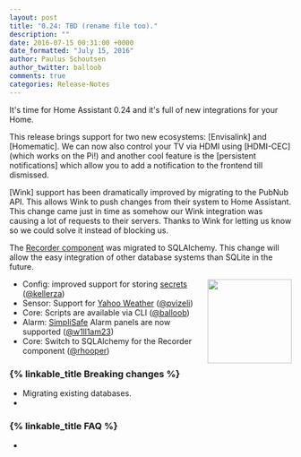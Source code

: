```yaml
---
layout: post
title: "0.24: TBD (rename file too)."
description: ""
date: 2016-07-15 00:31:00 +0000
date_formatted: "July 15, 2016"
author: Paulus Schoutsen
author_twitter: balloob
comments: true
categories: Release-Notes
---
```


It's time for Home Assistant 0.24 and it's full of new integrations for your Home.

This release brings support for two new ecosystems: [Envisalink] and [Homematic]. We can now also control your TV via HDMI using [HDMI-CEC] (which works on the Pi!) and another cool feature is the [persistent notifications] which allow you to add a notification to the frontend till dismissed.

[Wink] support has been dramatically improved by migrating to the PubNub API. This allows Wink to push changes from their system to Home Assistant. This change came just in time as somehow our Wink integration was causing a lot of requests to their servers. Thanks to Wink for letting us know so we could solve it instead of blocking us.

The [Recorder component][recorder] was migrated to SQLAlchemy. This change will allow the easy integration of other database systems than SQLite in the future.

<img src='/images/supported_brands/yahooweather.png' style='clear: right; margin-left: 5px; border:none; box-shadow: none; float: right; margin-bottom: 16px;' width='150' />


- Config: improved support for storing [secrets][secrets] ([@kellerza])
- Sensor: Support for [Yahoo Weather][yahoo-weather] ([@pvizeli])
- Core: Scripts are available via CLI ([@balloob])
- Alarm: [SimpliSafe][simplisafe] Alarm panels are now supported ([@w1ll1am23]) 
- Core: Switch to SQLAlchemy for the Recorder component ([@rhooper])

### {% linkable_title Breaking changes %}

- Migrating existing databases.
- 

### {% linkable_title FAQ %}

- 

[@pvizeli]: https://github.com/pvizeli/
[@kellerza]: https://github.com/kellerza/
[@balloob]: https://github.com/balloob/
[@rhooper]: https://github.com/rhooper/
[@w1ll1am23]: https://github.com/w1ll1am23/

[recorder]: /components/recorder/
[secrets]: /topics/secrets/
[yahoo-weather]: /components/sensor.yweather/
[simplisafe]: /components/alarm_control_panel.simplisafe/

